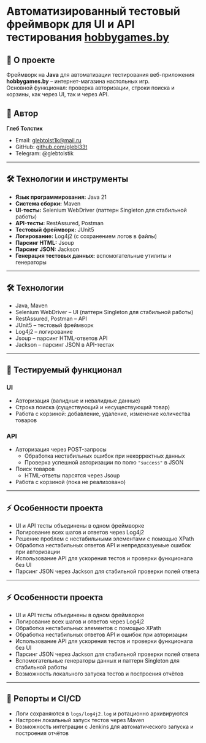 # Автоматизированный тестовый фреймворк для UI и API тестирования [hobbygames.by](https://hobbygames.by/)

## 📌 О проекте

Фреймворк на **Java** для автоматизации тестирования веб-приложения **hobbygames.by** – интернет-магазина настольных игр.  
Основной функционал: проверка авторизации, строки поиска и корзины, как через UI, так и через API.

## 👤 Автор

**Глеб Толстик**

- Email: glebtolst1k@mail.ru
- GitHub: [github.com/glebl33t](https://github.com/glebl33t)
- Telegram: @glebtolstik

---

## 🛠️ Технологии и инструменты

- **Язык программирования:** Java 21
- **Система сборки:** Maven
- **UI-тесты:** Selenium WebDriver (паттерн Singleton для стабильной работы)
- **API-тесты:** RestAssured, Postman
- **Тестовый фреймворк:** JUnit5
- **Логирование:** Log4j2 (с сохранением логов в файлы)
- **Парсинг HTML:** Jsoup
- **Парсинг JSON:** Jackson
- **Генерация тестовых данных:** вспомогательные утилиты и генераторы

---

## 🛠️ Технологии
- Java, Maven
- Selenium WebDriver – UI (паттерн Singleton для стабильной работы)
- RestAssured, Postman – API
- JUnit5 – тестовый фреймворк
- Log4j2 – логирование
- Jsoup – парсинг HTML-ответов API
- Jackson – парсинг JSON в API-тестах

---

## 📑 Тестируемый функционал
### UI
- Авторизация (валидные и невалидные данные)
- Строка поиска (существующий и несуществующий товар)
- Работа с корзиной: добавление, удаление, изменение количества товаров

### API

- Авторизация через POST-запросы
  - Обработка нестабильных ошибок при некорректных данных
  - Проверка успешной авторизации по полю `"success"` в JSON
- Поиск товаров
  - HTML-ответы парсятся через Jsoup
- Работа с корзиной (пока не реализовано)

---

## ⚡ Особенности проекта
- UI и API тесты объединены в одном фреймворке
- Логирование всех шагов и ответов через Log4j2
- Решение проблем с нестабильными элементами с помощью XPath
- Обработка нестабильных ответов API и непредсказуемые ошибок при авторизации
- Использование API для ускорения тестов и проверки функционала без UI
- Парсинг JSON через Jackson для стабильной проверки полей ответа

---

## ⚡ Особенности проекта

- UI и API тесты объединены в одном фреймворке
- Логирование всех шагов и ответов через Log4j2
- Обработка нестабильных элементов с помощью XPath
- Обработка нестабильных ответов API и ошибок при авторизации
- Использование API для ускорения тестов и проверки функционала без UI
- Парсинг JSON через Jackson для стабильной проверки полей ответа
- Вспомогательные генераторы данных и паттерн Singleton для стабильной работы
- Возможность локального запуска тестов и построения отчётов

---

## 🎯 Репорты и CI/CD

- Логи сохраняются в `logs/log4j2.log` и ротационно архивируются
- Настроен локальный запуск тестов через Maven
- Возможность интеграции с Jenkins для автоматического запуска и построения отчётов